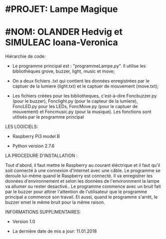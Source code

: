 #PROJET: Lampe Magique
=======================
#NOM: OLANDER Hedvig et SIMULEAC Ioana-Veronica
=======================
Hiérarchie de code:

* Le programme principal est : "programmeLampe.py". Il utilise les bibliothéques grove, buzzer, light, music et move;

* On a deux fichiers .txt qui contient les données enregistrées par le captuer de la lumiere (light.txt) et le captuer de mouvement (move.txt);

* Les fichiers créées pour les bibliotheques, c'est-à-dire Foncbuzzer.py (pour le buzzer), Fonclight.py (pour le capteur de la lumiere), FoncLED.py pour les LEDs, FoncMove.py (pour le captuer de mouvement) et Foncmusic.py (pour la musique). Les fonctions sont utilisés par le programme principal

LES LOGICIELS:

* Raspberry Pi3 model B

* Python version 2.7.6

LA PROCEDURE D'INSTALLATION :

Tout d'abord, il faut mettre le Raspberry au courant éléctrique et il faut qu'il soit connecté à une connexion d'Internet avec une câble. 
Le programme se deroule lui-même quand le Raspberry est connecté. Il va enregistrer les données d'environnement et selon les données de l'environnment la lampe va allumer ou rester desactivé.. 
Le programme commence avec un bruit fait par le buzzer pour attirer l'attention de l'utilisateur que le programme principal a commencé son travail.
Et aussi, quand le programme s'arrêt, le buzzer emet le même bruit pour la même raison.

INFORMATIONS SUPPLIMENTAIRES:

* Version 1.0

* La dernière date de mis a jour: 11.01.2018
